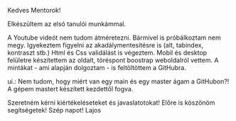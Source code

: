 Kedves Mentorok!

Elkészültem az elsó tanulói munkámmal.

A Youtube videót nem tudom átméretezni. Bármivel is próbálkoztam nem megy.
Igyekeztem figyelni az akadálymentesítésre is (alt, tabindex, kontraszt stb.)
Html és Css validálást is végeztem.
Mobil és desktop felületre készítettem az oldalt, töréspont boostrap weboldalról vettem.
A mintákat - ami alapján dolgoztam - is feltöltöttem a GitHubra.

ui.: Nem tudom, hogy miért van egy main és egy master ágam a GitHubon?! A gépem mastert készített kezdettől fogva.

Szeretném kérni kiértékeléseteket és javaslatotokat!
Előre is köszönöm segítségetek!
Szép napot!
Lajos